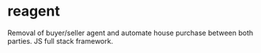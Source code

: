 reagent
=======

Removal of buyer/seller agent and automate house purchase between both parties. JS full stack framework.
